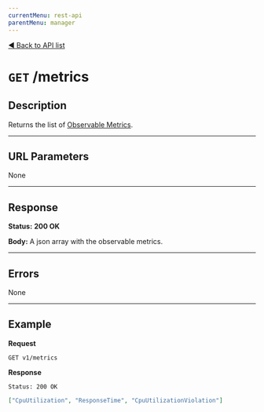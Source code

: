 ```yaml
---
currentMenu: rest-api
parentMenu: manager
---
```


[&#9664; Back to API list](.)


# `GET` /metrics

## Description
Returns the list of [Observable Metrics].

***

## URL Parameters

None

***

## Response

**Status:** **200 OK**

**Body:** A json array with the observable metrics.

***

## Errors

None

***

## Example
**Request**

	GET v1/metrics

**Response**

	Status: 200 OK

``` json
["CpuUtilization", "ResponseTime", "CpuUtilizationViolation"]
```

[Observable Metrics]: ../../monitoring-rules/actions.html#output-metric